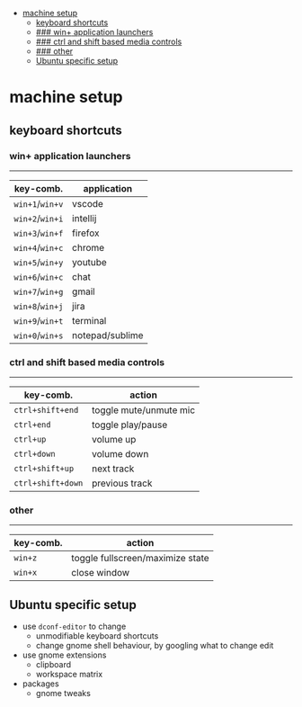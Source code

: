 - [machine setup](#machine-setup)
  - [keyboard shortcuts](#keyboard-shortcuts)
  - [### win+<numkey> application launchers](#h3-id%22winnumkey-application-launchers-31%22winnumkey-application-launchersh3)
  - [### ctrl and shift based media controls](#h3-id%22ctrl-and-shift-based-media-controls-31%22ctrl-and-shift-based-media-controlsh3)
  - [### other](#h3-id%22other-31%22otherh3)
  - [Ubuntu specific setup](#ubuntu-specific-setup)
# machine setup

## keyboard shortcuts

### win+<numkey> application launchers
------------------------
key-comb.           |application
--------------------|-----------
`win+1`/`win+v`     | vscode
`win+2`/`win+i`     | intellij
`win+3`/`win+f`     | firefox
`win+4`/`win+c`     | chrome
`win+5`/`win+y`     | youtube
`win+6`/`win+c`     | chat
`win+7`/`win+g`     | gmail
`win+8`/`win+j`     | jira
`win+9`/`win+t`     | terminal
`win+0`/`win+s`     | notepad/sublime


### ctrl and shift based media controls
----------------------------------------
key-comb.           | action
--------------------|-------------------
`ctrl+shift+end`    | toggle mute/unmute mic
`ctrl+end`          | toggle play/pause
`ctrl+up`           | volume up
`ctrl+down`         | volume down
`ctrl+shift+up`     | next track
`ctrl+shift+down`   | previous track


### other
---------------------
key-comb.   | action
------------|--------
`win+z`     | toggle fullscreen/maximize state
`win+x`     | close window


## Ubuntu specific setup
- use `dconf-editor` to change
  - unmodifiable keyboard shortcuts
  - change gnome shell behaviour, by googling what to change edit
- use gnome extensions
  - clipboard 
  - workspace matrix
- packages
  - gnome tweaks